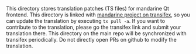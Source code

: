This directory stores translation patches (TS files) for mandarine Qt frontend. This directory is linked with [mandarine project on transifex](https://www.transifex.com/mandarine/mandarine), so you can update the translation by executing `tx pull -a`. If you want to contribute to the translation, please go the transifex link and submit your translation there. This directory on the main repo will be synchronized with transifex periodically. Do not directly open PRs on github to modify the translation.
